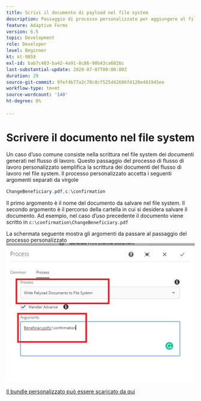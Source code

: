 ```yaml
---
title: Scrivi il documento di payload nel file system
description: Passaggio di processo personalizzato per aggiungere al file system un documento di scrittura che si trova nella cartella del payload
feature: Adaptive Forms
version: 6.5
topic: Development
role: Developer
level: Beginner
kt: kt-9859
exl-id: bab7c403-ba42-4a91-8c86-90b43ca6026c
last-substantial-update: 2020-07-07T00:00:00Z
duration: 29
source-git-commit: 9fef4b77a2c70c8cf525d42686f4120e481945ee
workflow-type: tm+mt
source-wordcount: '140'
ht-degree: 0%

---
```


# Scrivere il documento nel file system

Un caso d’uso comune consiste nella scrittura nel file system dei documenti generati nel flusso di lavoro.
Questo passaggio del processo di flusso di lavoro personalizzato semplifica la scrittura dei documenti del flusso di lavoro nel file system.
Il processo personalizzato accetta i seguenti argomenti separati da virgole

```java
ChangeBeneficiary.pdf,c:\confirmation
```

Il primo argomento è il nome del documento da salvare nel file system. Il secondo argomento è il percorso della cartella in cui si desidera salvare il documento. Ad esempio, nel caso d’uso precedente il documento viene scritto in `c:\confirmation\ChangeBeneficiary.pdf`

La schermata seguente mostra gli argomenti da passare al passaggio del processo personalizzato
![write-payload-file-system](assets/write-payload-file-system.png)

[Il bundle personalizzato può essere scaricato da qui](/help/forms/assets/common-osgi-bundles/SetValueApp.core-1.0-SNAPSHOT.jar)

